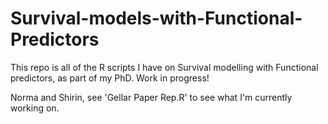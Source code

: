 # Survival-models-with-Functional-Predictors

This repo is all of the R scripts I have on Survival modelling with Functional predictors, as part of my PhD. 
Work in progress!

Norma and Shirin, see 'Gellar Paper Rep.R' to see what I'm currently working on. 
